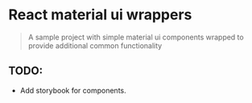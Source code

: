# React material ui wrappers

> A sample project with simple material ui components wrapped to provide additional common functionality

## TODO:
* Add storybook for components.
